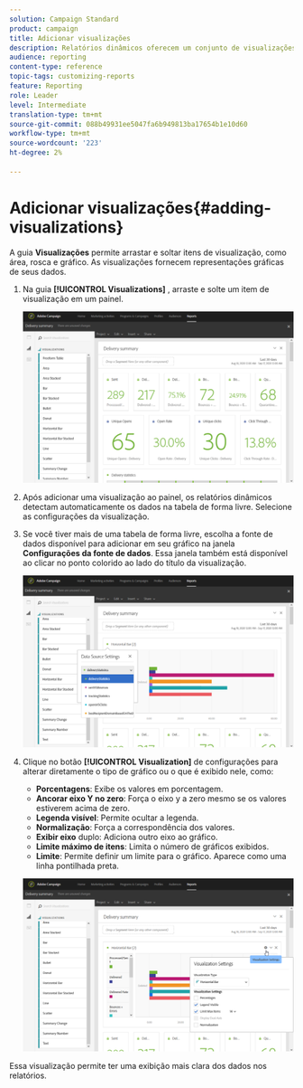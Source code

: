 ```yaml
---
solution: Campaign Standard
product: campaign
title: Adicionar visualizações
description: Relatórios dinâmicos oferecem um conjunto de visualizações para adicionar uma representação gráfica ao seu relatório.
audience: reporting
content-type: reference
topic-tags: customizing-reports
feature: Reporting
role: Leader
level: Intermediate
translation-type: tm+mt
source-git-commit: 088b49931ee5047fa6b949813ba17654b1e10d60
workflow-type: tm+mt
source-wordcount: '223'
ht-degree: 2%

---
```



# Adicionar visualizações{#adding-visualizations}

A guia **Visualizações** permite arrastar e soltar itens de visualização, como área, rosca e gráfico. As visualizações fornecem representações gráficas de seus dados.

1. Na guia **[!UICONTROL Visualizations]** , arraste e solte um item de visualização em um painel.

   ![](assets/dynamic_report_visualization_1.png)

1. Após adicionar uma visualização ao painel, os relatórios dinâmicos detectam automaticamente os dados na tabela de forma livre. Selecione as configurações da visualização.
1. Se você tiver mais de uma tabela de forma livre, escolha a fonte de dados disponível para adicionar em seu gráfico na janela **Configurações da fonte de dados**. Essa janela também está disponível ao clicar no ponto colorido ao lado do título da visualização.

   ![](assets/dynamic_report_visualization_2.png)

1. Clique no botão **[!UICONTROL Visualization]** de configurações para alterar diretamente o tipo de gráfico ou o que é exibido nele, como:

   * **Porcentagens**: Exibe os valores em porcentagem.
   * **Ancorar eixo Y no zero**: Força o eixo y a zero mesmo se os valores estiverem acima de zero.
   * **Legenda visível**: Permite ocultar a legenda.
   * **Normalização**: Força a correspondência dos valores.
   * **Exibir eixo** duplo: Adiciona outro eixo ao gráfico.
   * **Limite máximo de itens**: Limita o número de gráficos exibidos.
   * **Limite**: Permite definir um limite para o gráfico. Aparece como uma linha pontilhada preta.

   ![](assets/dynamic_report_visualization_3.png)

Essa visualização permite ter uma exibição mais clara dos dados nos relatórios.
